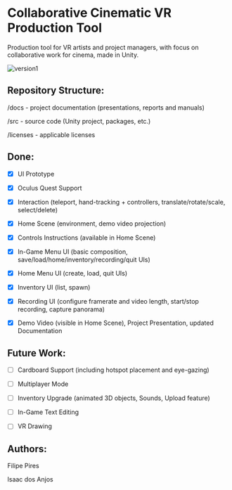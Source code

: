 # Collaborative Cinematic VR Production Tool
Production tool for VR artists and project managers, with focus on collaborative work for cinema, made in Unity.

![version1](https://github.com/FilipePires98/CCVRPT-CinematicVRProduction/blob/master/src/CCVRPT/Assets/CCVRPT/Art/Branding/CCVRPT_Branding.png)

## Repository Structure:

/docs     - project documentation (presentations, reports and manuals)

/src      - source code (Unity project, packages, etc.)

/licenses - applicable licenses

## Done:

- [x] UI Prototype

- [x] Oculus Quest Support

- [x] Interaction (teleport, hand-tracking + controllers, translate/rotate/scale, select/delete)

- [x] Home Scene (environment, demo video projection)

- [x] Controls Instructions (available in Home Scene)

- [x] In-Game Menu UI (basic composition, save/load/home/inventory/recording/quit UIs)

- [x] Home Menu UI (create, load, quit UIs)

- [x] Inventory UI (list, spawn)

- [x] Recording UI (configure framerate and video length, start/stop recording, capture panorama)

- [x] Demo Video (visible in Home Scene), Project Presentation, updated Documentation

## Future Work:

- [ ] Cardboard Support (including hotspot placement and eye-gazing)

- [ ] Multiplayer Mode

- [ ] Inventory Upgrade (animated 3D objects, Sounds, Upload feature)

- [ ] In-Game Text Editing

- [ ] VR Drawing

## Authors:

Filipe Pires

Isaac dos Anjos
